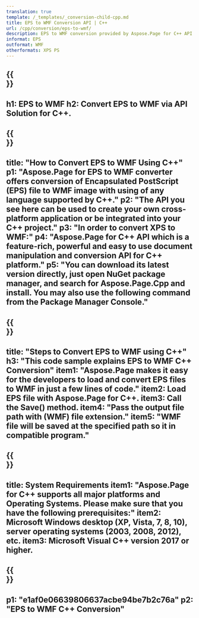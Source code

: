 ```yaml
---
translation: true
template: /_templates/_conversion-child-cpp.md
title: EPS to WMF Conversion API | C++
url: /cpp/conversion/eps-to-wmf/ 
description: EPS to WMF conversion provided by Aspose.Page for C++ API solution. Works in C++ Runtime Environment for Windows 32 bit, Windows 64 bit, and Linux 64 bit.
informat: EPS
outformat: WMF
otherformats: XPS PS
---
```


{{<section banner>}}
---
h1: EPS to WMF
h2: Convert EPS to WMF via API Solution for C++.
---

{{<section overview>}}
---
title: "How to Convert EPS to WMF Using C++"
p1: "Aspose.Page for EPS to WMF converter offers conversion of Encapsulated PostScript (EPS) file to WMF image with using of any language supported by C++."
p2: "The API you see here can be used to create your own cross-platform application or be integrated into your C++ project."
p3: "In order to convert XPS to WMF:"
p4: "Aspose.Page for C++ API which is a feature-rich, powerful and easy to use document manipulation and conversion API for C++ platform."
p5: "You can download its latest version directly, just open NuGet package manager, and search for Aspose.Page.Cpp and install. You may also use the following command from the Package Manager Console."
---

{{<section feature1>}}
---
title: "Steps to Convert EPS to WMF using C++"
h3: "This code sample explains EPS to WMF C++ Conversion"
item1: "Aspose.Page makes it easy for the developers to load and convert EPS files to WMF in just a few lines of code."
item2: Load EPS file with Aspose.Page for C++.
item3: Call the Save() method.
item4: "Pass the output file path with (WMF) file extension."
item5: "WMF file will be saved at the specified path so it in compatible program."
---

{{<section feature2>}}
---
title: System Requirements
item1: "Aspose.Page for C++ supports all major platforms and Operating Systems. Please make sure that you have the following prerequisites:"
item2: Microsoft Windows desktop (XP, Vista, 7, 8, 10), server operating systems (2003, 2008, 2012), etc.
item3: Microsoft Visual C++ version 2017 or higher.
---

{{<section gist>}}
---
p1: "e1af0e06639806637acbe94be7b2c76a"
p2: "EPS to WMF C++ Conversion"
---
